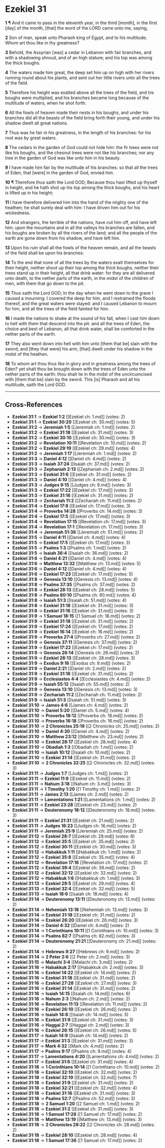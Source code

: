 # Ezekiel 31

**1** ¶ And it came to pass in the eleventh year, in the third [month], in the first [day] of the month, [that] the word of the LORD came unto me, saying,

**2** Son of man, speak unto Pharaoh king of Egypt, and to his multitude; Whom art thou like in thy greatness?

**3** Behold, the Assyrian [was] a cedar in Lebanon with fair branches, and with a shadowing shroud, and of an high stature; and his top was among the thick boughs.

**4** The waters made him great, the deep set him up on high with her rivers running round about his plants, and sent out her little rivers unto all the trees of the field.

**5** Therefore his height was exalted above all the trees of the field, and his boughs were multiplied, and his branches became long because of the multitude of waters, when he shot forth.

**6** All the fowls of heaven made their nests in his boughs, and under his branches did all the beasts of the field bring forth their young, and under his shadow dwelt all great nations.

**7** Thus was he fair in his greatness, in the length of his branches: for his root was by great waters.

**8** The cedars in the garden of God could not hide him: the fir trees were not like his boughs, and the chesnut trees were not like his branches; nor any tree in the garden of God was like unto him in his beauty.

**9** I have made him fair by the multitude of his branches: so that all the trees of Eden, that [were] in the garden of God, envied him.

**10** ¶ Therefore thus saith the Lord GOD; Because thou hast lifted up thyself in height, and he hath shot up his top among the thick boughs, and his heart is lifted up in his height;

**11** I have therefore delivered him into the hand of the mighty one of the heathen; he shall surely deal with him: I have driven him out for his wickedness.

**12** And strangers, the terrible of the nations, have cut him off, and have left him: upon the mountains and in all the valleys his branches are fallen, and his boughs are broken by all the rivers of the land; and all the people of the earth are gone down from his shadow, and have left him.

**13** Upon his ruin shall all the fowls of the heaven remain, and all the beasts of the field shall be upon his branches:

**14** To the end that none of all the trees by the waters exalt themselves for their height, neither shoot up their top among the thick boughs, neither their trees stand up in their height, all that drink water: for they are all delivered unto death, to the nether parts of the earth, in the midst of the children of men, with them that go down to the pit.

**15** Thus saith the Lord GOD; In the day when he went down to the grave I caused a mourning: I covered the deep for him, and I restrained the floods thereof, and the great waters were stayed: and I caused Lebanon to mourn for him, and all the trees of the field fainted for him.

**16** I made the nations to shake at the sound of his fall, when I cast him down to hell with them that descend into the pit: and all the trees of Eden, the choice and best of Lebanon, all that drink water, shall be comforted in the nether parts of the earth.

**17** They also went down into hell with him unto [them that be] slain with the sword; and [they that were] his arm, [that] dwelt under his shadow in the midst of the heathen.

**18** To whom art thou thus like in glory and in greatness among the trees of Eden? yet shalt thou be brought down with the trees of Eden unto the nether parts of the earth: thou shalt lie in the midst of the uncircumcised with [them that be] slain by the sword. This [is] Pharaoh and all his multitude, saith the Lord GOD.

---

## Cross-References

- **Ezekiel 31:1** → **Ezekiel 1:2** [[Ezekiel ch: 1.md]] (votes: 2)
- **Ezekiel 31:1** → **Ezekiel 30:20** [[Ezekiel ch: 30.md]] (votes: 5)
- **Ezekiel 31:2** → **Jeremiah 1:5** [[Jeremiah ch: 1.md]] (votes: 2)
- **Ezekiel 31:2** → **Ezekiel 31:18** [[Ezekiel ch: 31.md]] (votes: 3)
- **Ezekiel 31:2** → **Ezekiel 30:10** [[Ezekiel ch: 30.md]] (votes: 3)
- **Ezekiel 31:2** → **Revelation 10:11** [[Revelation ch: 10.md]] (votes: 2)
- **Ezekiel 31:2** → **Ezekiel 29:19** [[Ezekiel ch: 29.md]] (votes: 4)
- **Ezekiel 31:2** → **Jeremiah 1:17** [[Jeremiah ch: 1.md]] (votes: 2)
- **Ezekiel 31:3** → **Daniel 4:12** [[Daniel ch: 4.md]] (votes: 2)
- **Ezekiel 31:3** → **Isaiah 37:24** [[Isaiah ch: 37.md]] (votes: 2)
- **Ezekiel 31:3** → **Zephaniah 2:13** [[Zephaniah ch: 2.md]] (votes: 2)
- **Ezekiel 31:3** → **Ezekiel 31:6** [[Ezekiel ch: 31.md]] (votes: 2)
- **Ezekiel 31:3** → **Daniel 4:10** [[Daniel ch: 4.md]] (votes: 4)
- **Ezekiel 31:3** → **Judges 9:15** [[Judges ch: 9.md]] (votes: 3)
- **Ezekiel 31:3** → **Ezekiel 17:22** [[Ezekiel ch: 17.md]] (votes: 3)
- **Ezekiel 31:3** → **Ezekiel 31:16** [[Ezekiel ch: 31.md]] (votes: 2)
- **Ezekiel 31:3** → **Zechariah 11:2** [[Zechariah ch: 11.md]] (votes: 2)
- **Ezekiel 31:4** → **Ezekiel 17:8** [[Ezekiel ch: 17.md]] (votes: 3)
- **Ezekiel 31:4** → **Proverbs 14:28** [[Proverbs ch: 14.md]] (votes: 3)
- **Ezekiel 31:4** → **Ezekiel 17:5** [[Ezekiel ch: 17.md]] (votes: 3)
- **Ezekiel 31:4** → **Revelation 17:15** [[Revelation ch: 17.md]] (votes: 3)
- **Ezekiel 31:4** → **Revelation 17:1** [[Revelation ch: 17.md]] (votes: 3)
- **Ezekiel 31:4** → **Jeremiah 51:36** [[Jeremiah ch: 51.md]] (votes: 2)
- **Ezekiel 31:5** → **Daniel 4:11** [[Daniel ch: 4.md]] (votes: 4)
- **Ezekiel 31:5** → **Ezekiel 17:5** [[Ezekiel ch: 17.md]] (votes: 3)
- **Ezekiel 31:5** → **Psalms 1:3** [[Psalms ch: 1.md]] (votes: 2)
- **Ezekiel 31:5** → **Isaiah 36:4** [[Isaiah ch: 36.md]] (votes: 2)
- **Ezekiel 31:6** → **Daniel 4:21** [[Daniel ch: 4.md]] (votes: 4)
- **Ezekiel 31:6** → **Matthew 13:32** [[Matthew ch: 13.md]] (votes: 5)
- **Ezekiel 31:6** → **Daniel 4:12** [[Daniel ch: 4.md]] (votes: 4)
- **Ezekiel 31:6** → **Ezekiel 17:23** [[Ezekiel ch: 17.md]] (votes: 5)
- **Ezekiel 31:8** → **Genesis 13:10** [[Genesis ch: 13.md]] (votes: 4)
- **Ezekiel 31:8** → **Psalms 37:35** [[Psalms ch: 37.md]] (votes: 2)
- **Ezekiel 31:8** → **Ezekiel 28:13** [[Ezekiel ch: 28.md]] (votes: 5)
- **Ezekiel 31:8** → **Psalms 80:10** [[Psalms ch: 80.md]] (votes: 4)
- **Ezekiel 31:8** → **Isaiah 51:3** [[Isaiah ch: 51.md]] (votes: 4)
- **Ezekiel 31:8** → **Ezekiel 31:18** [[Ezekiel ch: 31.md]] (votes: 3)
- **Ezekiel 31:8** → **Ezekiel 31:16** [[Ezekiel ch: 31.md]] (votes: 3)
- **Ezekiel 31:9** → **1 Samuel 18:15** [[1 Samuel ch: 18.md]] (votes: 2)
- **Ezekiel 31:9** → **Ezekiel 31:18** [[Ezekiel ch: 31.md]] (votes: 2)
- **Ezekiel 31:9** → **Ezekiel 17:24** [[Ezekiel ch: 17.md]] (votes: 2)
- **Ezekiel 31:9** → **Ezekiel 16:14** [[Ezekiel ch: 16.md]] (votes: 2)
- **Ezekiel 31:9** → **Proverbs 27:4** [[Proverbs ch: 27.md]] (votes: 2)
- **Ezekiel 31:9** → **Genesis 37:11** [[Genesis ch: 37.md]] (votes: 2)
- **Ezekiel 31:9** → **Ezekiel 17:22** [[Ezekiel ch: 17.md]] (votes: 2)
- **Ezekiel 31:9** → **Genesis 26:14** [[Genesis ch: 26.md]] (votes: 2)
- **Ezekiel 31:9** → **Ezekiel 28:13** [[Ezekiel ch: 28.md]] (votes: 3)
- **Ezekiel 31:9** → **Exodus 9:16** [[Exodus ch: 9.md]] (votes: 2)
- **Ezekiel 31:9** → **Daniel 2:21** [[Daniel ch: 2.md]] (votes: 2)
- **Ezekiel 31:9** → **Ezekiel 31:16** [[Ezekiel ch: 31.md]] (votes: 2)
- **Ezekiel 31:9** → **Ecclesiastes 4:4** [[Ecclesiastes ch: 4.md]] (votes: 2)
- **Ezekiel 31:9** → **Isaiah 55:12** [[Isaiah ch: 55.md]] (votes: 2)
- **Ezekiel 31:9** → **Genesis 13:10** [[Genesis ch: 13.md]] (votes: 3)
- **Ezekiel 31:9** → **Zechariah 11:2** [[Zechariah ch: 11.md]] (votes: 2)
- **Ezekiel 31:9** → **Isaiah 51:3** [[Isaiah ch: 51.md]] (votes: 3)
- **Ezekiel 31:10** → **James 4:6** [[James ch: 4.md]] (votes: 2)
- **Ezekiel 31:10** → **Daniel 5:20** [[Daniel ch: 5.md]] (votes: 4)
- **Ezekiel 31:10** → **Proverbs 18:12** [[Proverbs ch: 18.md]] (votes: 2)
- **Ezekiel 31:10** → **Proverbs 16:18** [[Proverbs ch: 16.md]] (votes: 2)
- **Ezekiel 31:10** → **2 Chronicles 25:19** [[2 Chronicles ch: 25.md]] (votes: 2)
- **Ezekiel 31:10** → **Daniel 4:30** [[Daniel ch: 4.md]] (votes: 2)
- **Ezekiel 31:10** → **Matthew 23:12** [[Matthew ch: 23.md]] (votes: 2)
- **Ezekiel 31:10** → **Ezekiel 28:17** [[Ezekiel ch: 28.md]] (votes: 4)
- **Ezekiel 31:10** → **Obadiah 1:3** [[Obadiah ch: 1.md]] (votes: 2)
- **Ezekiel 31:10** → **Isaiah 10:12** [[Isaiah ch: 10.md]] (votes: 2)
- **Ezekiel 31:10** → **Ezekiel 31:14** [[Ezekiel ch: 31.md]] (votes: 2)
- **Ezekiel 31:10** → **2 Chronicles 32:25** [[2 Chronicles ch: 32.md]] (votes: 3)
- **Ezekiel 31:11** → **Judges 1:7** [[Judges ch: 1.md]] (votes: 2)
- **Ezekiel 31:11** → **Ezekiel 11:9** [[Ezekiel ch: 11.md]] (votes: 2)
- **Ezekiel 31:11** → **Nahum 3:18** [[Nahum ch: 3.md]] (votes: 3)
- **Ezekiel 31:11** → **1 Timothy 1:20** [[1 Timothy ch: 1.md]] (votes: 2)
- **Ezekiel 31:11** → **James 2:13** [[James ch: 2.md]] (votes: 2)
- **Ezekiel 31:11** → **Lamentations 1:21** [[Lamentations ch: 1.md]] (votes: 2)
- **Ezekiel 31:11** → **Ezekiel 23:28** [[Ezekiel ch: 23.md]] (votes: 2)
- **Ezekiel 31:11** → **Deuteronomy 18:12** [[Deuteronomy ch: 18.md]] (votes: 3)
- **Ezekiel 31:11** → **Ezekiel 21:31** [[Ezekiel ch: 21.md]] (votes: 2)
- **Ezekiel 31:11** → **Judges 16:23** [[Judges ch: 16.md]] (votes: 2)
- **Ezekiel 31:11** → **Jeremiah 25:9** [[Jeremiah ch: 25.md]] (votes: 2)
- **Ezekiel 31:12** → **Ezekiel 28:7** [[Ezekiel ch: 28.md]] (votes: 6)
- **Ezekiel 31:12** → **Ezekiel 35:5** [[Ezekiel ch: 35.md]] (votes: 2)
- **Ezekiel 31:12** → **Ezekiel 30:11** [[Ezekiel ch: 30.md]] (votes: 3)
- **Ezekiel 31:12** → **Habakkuk 1:11** [[Habakkuk ch: 1.md]] (votes: 2)
- **Ezekiel 31:12** → **Ezekiel 35:8** [[Ezekiel ch: 35.md]] (votes: 4)
- **Ezekiel 31:12** → **Revelation 17:16** [[Revelation ch: 17.md]] (votes: 2)
- **Ezekiel 31:12** → **Ezekiel 39:4** [[Ezekiel ch: 39.md]] (votes: 2)
- **Ezekiel 31:12** → **Ezekiel 32:12** [[Ezekiel ch: 32.md]] (votes: 2)
- **Ezekiel 31:12** → **Habakkuk 1:6** [[Habakkuk ch: 1.md]] (votes: 3)
- **Ezekiel 31:13** → **Ezekiel 29:5** [[Ezekiel ch: 29.md]] (votes: 4)
- **Ezekiel 31:13** → **Ezekiel 32:4** [[Ezekiel ch: 32.md]] (votes: 5)
- **Ezekiel 31:13** → **Isaiah 18:6** [[Isaiah ch: 18.md]] (votes: 4)
- **Ezekiel 31:14** → **Deuteronomy 13:11** [[Deuteronomy ch: 13.md]] (votes: 2)
- **Ezekiel 31:14** → **Nehemiah 13:18** [[Nehemiah ch: 13.md]] (votes: 3)
- **Ezekiel 31:14** → **Ezekiel 31:18** [[Ezekiel ch: 31.md]] (votes: 2)
- **Ezekiel 31:14** → **Ezekiel 26:20** [[Ezekiel ch: 26.md]] (votes: 3)
- **Ezekiel 31:14** → **Daniel 4:32** [[Daniel ch: 4.md]] (votes: 2)
- **Ezekiel 31:14** → **1 Corinthians 10:11** [[1 Corinthians ch: 10.md]] (votes: 3)
- **Ezekiel 31:14** → **Psalms 82:7** [[Psalms ch: 82.md]] (votes: 3)
- **Ezekiel 31:14** → **Deuteronomy 21:21** [[Deuteronomy ch: 21.md]] (votes: 2)
- **Ezekiel 31:14** → **Hebrews 9:27** [[Hebrews ch: 9.md]] (votes: 2)
- **Ezekiel 31:14** → **2 Peter 2:6** [[2 Peter ch: 2.md]] (votes: 3)
- **Ezekiel 31:15** → **Malachi 3:4** [[Malachi ch: 3.md]] (votes: 2)
- **Ezekiel 31:16** → **Habakkuk 2:17** [[Habakkuk ch: 2.md]] (votes: 3)
- **Ezekiel 31:16** → **Ezekiel 14:22** [[Ezekiel ch: 14.md]] (votes: 2)
- **Ezekiel 31:16** → **Ezekiel 31:18** [[Ezekiel ch: 31.md]] (votes: 2)
- **Ezekiel 31:16** → **Ezekiel 27:28** [[Ezekiel ch: 27.md]] (votes: 3)
- **Ezekiel 31:16** → **Ezekiel 31:14** [[Ezekiel ch: 31.md]] (votes: 2)
- **Ezekiel 31:16** → **Isaiah 14:15** [[Isaiah ch: 14.md]] (votes: 6)
- **Ezekiel 31:16** → **Nahum 2:3** [[Nahum ch: 2.md]] (votes: 2)
- **Ezekiel 31:16** → **Revelation 11:13** [[Revelation ch: 11.md]] (votes: 2)
- **Ezekiel 31:16** → **Ezekiel 26:10** [[Ezekiel ch: 26.md]] (votes: 2)
- **Ezekiel 31:16** → **Isaiah 14:8** [[Isaiah ch: 14.md]] (votes: 5)
- **Ezekiel 31:16** → **Ezekiel 31:9** [[Ezekiel ch: 31.md]] (votes: 3)
- **Ezekiel 31:16** → **Haggai 2:7** [[Haggai ch: 2.md]] (votes: 3)
- **Ezekiel 31:16** → **Ezekiel 26:15** [[Ezekiel ch: 26.md]] (votes: 5)
- **Ezekiel 31:17** → **Isaiah 14:9** [[Isaiah ch: 14.md]] (votes: 2)
- **Ezekiel 31:17** → **Ezekiel 31:3** [[Ezekiel ch: 31.md]] (votes: 3)
- **Ezekiel 31:17** → **Mark 4:32** [[Mark ch: 4.md]] (votes: 2)
- **Ezekiel 31:17** → **Psalms 9:17** [[Psalms ch: 9.md]] (votes: 4)
- **Ezekiel 31:17** → **Lamentations 4:20** [[Lamentations ch: 4.md]] (votes: 2)
- **Ezekiel 31:17** → **Ezekiel 31:6** [[Ezekiel ch: 31.md]] (votes: 4)
- **Ezekiel 31:18** → **1 Corinthians 10:14** [[1 Corinthians ch: 10.md]] (votes: 2)
- **Ezekiel 31:18** → **Ezekiel 32:10** [[Ezekiel ch: 32.md]] (votes: 2)
- **Ezekiel 31:18** → **Ezekiel 32:19** [[Ezekiel ch: 32.md]] (votes: 7)
- **Ezekiel 31:18** → **Ezekiel 31:9** [[Ezekiel ch: 31.md]] (votes: 2)
- **Ezekiel 31:18** → **Ezekiel 32:21** [[Ezekiel ch: 32.md]] (votes: 4)
- **Ezekiel 31:18** → **Ezekiel 31:16** [[Ezekiel ch: 31.md]] (votes: 3)
- **Ezekiel 31:18** → **Psalms 52:7** [[Psalms ch: 52.md]] (votes: 3)
- **Ezekiel 31:18** → **2 Samuel 1:20** [[2 Samuel ch: 1.md]] (votes: 2)
- **Ezekiel 31:18** → **Ezekiel 31:2** [[Ezekiel ch: 31.md]] (votes: 3)
- **Ezekiel 31:18** → **1 Samuel 17:26** [[1 Samuel ch: 17.md]] (votes: 2)
- **Ezekiel 31:18** → **Matthew 13:19** [[Matthew ch: 13.md]] (votes: 3)
- **Ezekiel 31:18** → **2 Chronicles 28:22** [[2 Chronicles ch: 28.md]] (votes: 2)
- **Ezekiel 31:18** → **Ezekiel 28:10** [[Ezekiel ch: 28.md]] (votes: 4)
- **Ezekiel 31:18** → **1 Samuel 17:36** [[1 Samuel ch: 17.md]] (votes: 2)
